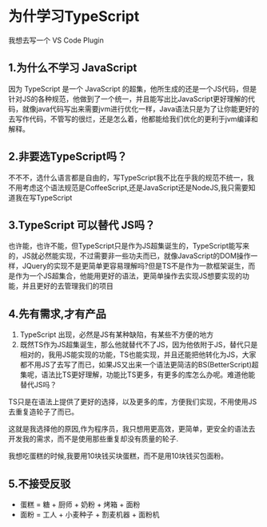 # 为什学习TypeScript

我想去写一个 VS Code Plugin

## 1.为什么不学习 JavaScript

因为 TypeScript 是一个 JavaScript 的超集，他所生成的还是一个JS代码，但是针对JS的各种规范，他做到了一个统一，并且能写出比JavaScript更好理解的代码，就像java代码写出来需要jvm进行优化一样，Java语法只是为了让你能更好的去写作代码，不管写的很烂，还是怎么着，他都能给我们优化的更利于jvm编译和解释。

## 2.非要选TypeScript吗？

不不不，选什么语言都是自由的，写TypeScript我不比在乎我的规范不统一，我不用考虑这个语法规范是CoffeeScript,还是JavaScript还是NodeJS,我只需要知道我在写TypeScript

## 3.TypeScript 可以替代 JS吗？

也许能，也许不能，但TypeScript只是作为JS超集诞生的，TypeScript能写来的，JS就必然能实现，不过需要非一些功夫而已，就像JavaScript的DOM操作一样，JQuery的实现不是更简单更容易理解吗?但是TS不是作为一款框架诞生，而是作为一个JS超集合，他能用更好的语法，更简单操作去实现JS想要实现的功能，并且更好的去管理我们的项目

## 4.先有需求,才有产品

1. TypeScript 出现，必然是JS有某种缺陷，有某些不方便的地方
2. 既然TS作为JS超集诞生，那么他就替代不了JS，因为他依附于JS，替代只是相对的，我用JS能实现的功能，TS也能实现，并且还能把他转化为JS，大家都不用JS了去写了而已，如果JS又出来一个语法更简洁的BS(BetterScript)超集呢，语法比TS更好理解，功能比TS更多，有更多的库怎么办呢。难道他能替代JS吗？

TS只是在语法上提供了更好的选择，以及更多的库，方便我们实现，不用使用JS去重复造轮子了而已。

这就是我选择他的原因,作为程序员，我只想用更高效，更简单，更安全的语法去开发我的需求，而不是使用那些重复却没有质量的轮子.

我想吃蛋糕的时候,我要用10块钱买块蛋糕，而不是用10块钱买包面粉。

## 5.不接受反驳
* 蛋糕 = 糖 + 厨师 + 奶粉 + 烤箱 + 面粉
* 面粉 = 工人 + 小麦种子 + 割麦机器 + 面粉机
